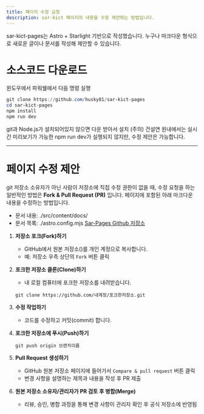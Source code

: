 ```yaml
---
title: 페이지 수정 요청
description: sar-kict 페이지의 내용을 수정 제안하는 방법입니다.
---
```


sar-kict-pages는 Astro + Starlight 기반으로 작성했습니다.
누구나 마크다운 형식으로 새로운 글이나 문서를 작성해 제안할 수 있습니다.

# 소스코드 다운로드

윈도우에서 파워쉘에서 다음 명령 실행

```powershell
git clone https://github.com/husky81/sar-kict-pages
cd sar-kict-pages
npm install
npm run dev
```

git과 Node.js가 설치되어있지 않으면 다운 받아서 설치
(주의) 건설연 원내에서는 실시간 미리보기가 가능한 npm run dev가 실행되지 않지만, 수정 제안은 가능합니다.

---

# 페이지 수정 제안
git 저장소 소유자가 아닌 사람이 저장소에 직접 수정 권한이 없을 때, 수정 요청을 하는 일반적인 방법은 **Fork & Pull Request (PR)** 입니다.
페이지에 포함된 아래 마크다운 내용을 수정하는 방법입니다.
- 문서 내용: ./src/content/docs/
- 문서 목록: ./astro.config.mjs
<a href="https://github.com/husky81/sar-kict-pages" target="_blank" rel="noopener noreferrer">Sar-Pages Github 저장소</a>

1. **저장소 포크(Fork)하기**

   * GitHub에서 원본 저장소()를 개인 계정으로 복사합니다. 
   * 예: 저장소 우측 상단의 `Fork` 버튼 클릭

2. **포크한 저장소 클론(Clone)하기**

   * 내 로컬 컴퓨터에 포크한 저장소를 내려받습니다.

   ```
   git clone https://github.com/내계정/포크한저장소.git
   ```

3. **수정 작업하기**

   * 코드를 수정하고 커밋(commit) 합니다.

4. **포크한 저장소에 푸시(Push)하기**

   ```
   git push origin 브랜치이름
   ```

5. **Pull Request 생성하기**

   * GitHub 원본 저장소 페이지에 들어가서 `Compare & pull request` 버튼 클릭
   * 변경 사항을 설명하는 제목과 내용을 작성 후 PR 제출

6. **원본 저장소 소유자/관리자가 PR 검토 후 병합(Merge)**

   * 리뷰, 승인, 병합 과정을 통해 변경 사항이 관리자 확인 후 공식 저장소에 반영됨
